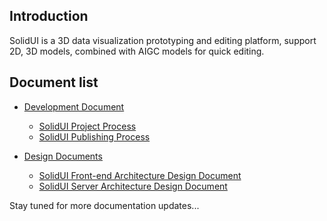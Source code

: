 ## Introduction

SolidUI is a 3D data visualization prototyping and editing platform, support 2D, 3D models, combined with AIGC models for quick editing.

## Document list
* [Development Document](Development_Document)
  * [SolidUI Project Process](Development_Document/ProjectProcess/README.md)
  * [SolidUI Publishing Process](Development_Document/PublishingProcess/README.md)
  
* [Design Documents](Design_Documents)
  * [SolidUI Front-end Architecture Design Document](Design_Documents/SolidUI_Front-end_Architecture_Design_Document/README.md)
  * [SolidUI Server Architecture Design Document](Design_Documents/ServerArchitecture/README.md)

Stay tuned for more documentation updates...